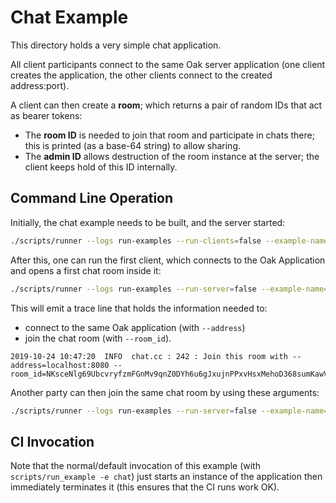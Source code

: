 # Chat Example

This directory holds a very simple chat application.

All client participants connect to the same Oak server application (one client
creates the application, the other clients connect to the created address:port).

A client can then create a **room**; which returns a pair of random IDs that act
as bearer tokens:

- The **room ID** is needed to join that room and participate in chats there;
  this is printed (as a base-64 string) to allow sharing.
- The **admin ID** allows destruction of the room instance at the server; the
  client keeps hold of this ID internally.

## Command Line Operation

Initially, the chat example needs to be built, and the server started:

```bash
./scripts/runner --logs run-examples --run-clients=false --example-name=chat
```

After this, one can run the first client, which connects to the Oak Application
and opens a first chat room inside it:

```bash
./scripts/runner --logs run-examples --run-server=false --example-name=chat --client-additional-args=--test=false
```

This will emit a trace line that holds the information needed to:

- connect to the same Oak application (with `--address`)
- join the chat room (with `--room_id`).

```log
2019-10-24 10:47:20  INFO  chat.cc : 242 : Join this room with --address=localhost:8080 --room_id=NKsceNlg69UbcvryfzmFGnMv9qnZ0DYh6u6gJxujnPPxvHsxMehoD368sumKawVaq9WaSkzrcStoNYLvVNdzhA==
```

Another party can then join the same chat room by using these arguments:

```bash
./scripts/runner --logs run-examples --run-server=false --example-name=chat --client-additional-args=--test=false --client-additional-args=--room_id=NKsceNlg69UbcvryfzmFGnMv9qnZ0DYh6u6gJxujnPPxvHsxMehoD368sumKawVaq9WaSkzrcStoNYLvVNdzhA==
```

## CI Invocation

Note that the normal/default invocation of this example (with
`scripts/run_example -e chat`) just starts an instance of the application then
immediately terminates it (this ensures that the CI runs work OK).
